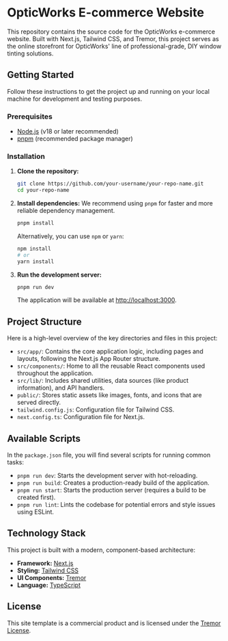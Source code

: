 # OpticWorks E-commerce Website

This repository contains the source code for the OpticWorks e-commerce website. Built with Next.js, Tailwind CSS, and Tremor, this project serves as the online storefront for OpticWorks' line of professional-grade, DIY window tinting solutions.

## Getting Started

Follow these instructions to get the project up and running on your local machine for development and testing purposes.

### Prerequisites

- [Node.js](https://nodejs.org/en/) (v18 or later recommended)
- [pnpm](https://pnpm.io/installation) (recommended package manager)

### Installation

1.  **Clone the repository:**
    ```bash
    git clone https://github.com/your-username/your-repo-name.git
    cd your-repo-name
    ```

2.  **Install dependencies:**
    We recommend using `pnpm` for faster and more reliable dependency management.
    ```bash
    pnpm install
    ```
    Alternatively, you can use `npm` or `yarn`:
    ```bash
    npm install
    # or
    yarn install
    ```

3.  **Run the development server:**
    ```bash
    pnpm run dev
    ```
    The application will be available at [http://localhost:3000](http://localhost:3000).

## Project Structure

Here is a high-level overview of the key directories and files in this project:

-   `src/app/`: Contains the core application logic, including pages and layouts, following the Next.js App Router structure.
-   `src/components/`: Home to all the reusable React components used throughout the application.
-   `src/lib/`: Includes shared utilities, data sources (like product information), and API handlers.
-   `public/`: Stores static assets like images, fonts, and icons that are served directly.
-   `tailwind.config.js`: Configuration file for Tailwind CSS.
-   `next.config.ts`: Configuration file for Next.js.

## Available Scripts

In the `package.json` file, you will find several scripts for running common tasks:

-   `pnpm run dev`: Starts the development server with hot-reloading.
-   `pnpm run build`: Creates a production-ready build of the application.
-   `pnpm run start`: Starts the production server (requires a build to be created first).
-   `pnpm run lint`: Lints the codebase for potential errors and style issues using ESLint.

## Technology Stack

This project is built with a modern, component-based architecture:

-   **Framework:** [Next.js](https://nextjs.org/)
-   **Styling:** [Tailwind CSS](https://tailwindcss.com/)
-   **UI Components:** [Tremor](https://tremor.so/)
-   **Language:** [TypeScript](https://www.typescriptlang.org/)

## License

This site template is a commercial product and is licensed under the [Tremor License](https://blocks.tremor.so/license).
